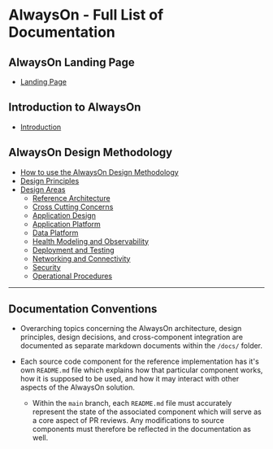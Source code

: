 # AlwaysOn - Full List of Documentation

## AlwaysOn Landing Page

- [Landing Page](/README.md)

## Introduction to AlwaysOn

- [Introduction](./introduction/README.md)

## AlwaysOn Design Methodology

- [How to use the AlwaysOn Design Methodology](./design-guidelines/README.md)
- [Design Principles](./design-guidelines/Principles.md)
- [Design Areas](./design-guidelines/Design-Areas.md)
  - [Reference Architecture](./design-guidelines/Design-Areas.md#reference-architecture)
  - [Cross Cutting Concerns](./design-guidelines/Design-Areas.md#cross-cutting-concerns)
  - [Application Design](./design-guidelines/App-Design.md)
  - [Application Platform](./design-guidelines/App-Platform.md)
  - [Data Platform](./design-guidelines/Data-Platform.md)
  - [Health Modeling and Observability](./design-guidelines/Health-Modeling.md)
  - [Deployment and Testing](./design-guidelines/Deployment-Testing.md)
  - [Networking and Connectivity](./design-guidelines/Networking.md)
  - [Security](./design-guidelines/Security.md)
  - [Operational Procedures](./design-guidelines/Operational-Procedures.md)

---

## Documentation Conventions

- Overarching topics concerning the AlwaysOn architecture, design principles, design decisions, and cross-component integration are documented as separate markdown documents within the `/docs/` folder.

- Each source code component for the reference implementation has it's own `README.md` file which explains how that particular component works, how it is supposed to be used, and how it may interact with other aspects of the AlwaysOn solution.
  - Within the `main` branch, each `README.md` file must accurately represent the state of the associated component which will serve as a core aspect of PR reviews. Any modifications to source components must therefore be reflected in the documentation as well.
